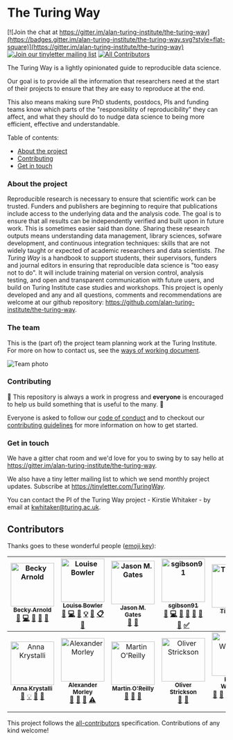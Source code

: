 # The Turing Way
[![Join the chat at https://gitter.im/alan-turing-institute/the-turing-way](https://badges.gitter.im/alan-turing-institute/the-turing-way.svg?style=flat-square)](https://gitter.im/alan-turing-institute/the-turing-way) [![Join our tinyletter mailing list](https://img.shields.io/badge/receive-our%20newsletter%20❤%EF%B8%8F-blueviolet.svg?style=flat-square)](https://tinyletter.com/TuringWay) [![All Contributors](https://img.shields.io/badge/all_contributors-13-orange.svg?style=flat-square)](#contributors) 

The Turing Way is a lightly opinionated guide to reproducible data science.

Our goal is to provide all the information that researchers need at the start of their projects to ensure that they are easy to reproduce at the end.

This also means making sure PhD students, postdocs, PIs and funding teams know which parts of the "responsibility of reproducibility" they can affect, and what they should do to nudge data science to being more efficient, effective and understandable.

Table of contents:
* [About the project](#about-the-project)
* [Contributing](#contributing)
* [Get in touch](#get-in-touch)

### About the project

Reproducible research is necessary to ensure that scientific work can be trusted.
Funders and publishers are beginning to require that publications include access to the underlying data and the analysis code.
The goal is to ensure that all results can be independently verified and built upon in future work.
This is sometimes easier said than done.
Sharing these research outputs means understanding data management, library sciences, sofware development, and continuous integration techniques: skills that are not widely taught or expected of academic researchers and data scientists.
*The Turing Way* is a handbook to support students, their supervisors, funders and journal editors in ensuring that reproducible data science is "too easy not to do".
It will include training material on version control, analysis testing, and open and transparent communication with future users, and build on Turing Institute case studies and workshops.
This project is openly developed and any and all questions, comments and recommendations are welcome at our github repository: https://github.com/alan-turing-institute/the-turing-way.

### The team

This is the (part of) the project team planning work at the Turing Institute. For more on how to contact us, see the [ways of working document](ways_of_working.md).

![Team photo](/figures/TuringWayTeam.jpg)


### Contributing 

:construction: This repository is always a work in progress and **everyone** is encouraged to help us build something that is useful to the many. :construction:

Everyone is asked to follow our [code of conduct](CODE_OF_CONDUCT.md) and to checkout our [contributing guidelines](CONTRIBUTING.md) for more information on how to get started.

### Get in touch

We have a gitter chat room and we'd love for you to swing by to say hello at https://gitter.im/alan-turing-institute/the-turing-way.

We also have a tiny letter mailing list to which we send monthly project updates.
Subscribe at https://tinyletter.com/TuringWay.

You can contact the PI of the Turing Way project - Kirstie Whitaker - by email at [kwhitaker@turing.ac.uk](mailto:kwhitaker@turing.ac.uk).


## Contributors

Thanks goes to these wonderful people ([emoji key](https://github.com/all-contributors/all-contributors#emoji-key)):

<!-- ALL-CONTRIBUTORS-LIST:START - Do not remove or modify this section -->
<!-- prettier-ignore -->
| [<img src="https://avatars1.githubusercontent.com/u/20441134?v=4" width="100px;" alt="Becky Arnold"/><br /><sub><b>Becky Arnold</b></sub>](https://github.com/r-j-arnold)<br />[💬](#question-r-j-arnold "Answering Questions") [💻](https://github.com/alan-turing-institute/the-turing-way/commits?author=r-j-arnold "Code") [📖](https://github.com/alan-turing-institute/the-turing-way/commits?author=r-j-arnold "Documentation") [🤔](#ideas-r-j-arnold "Ideas, Planning, & Feedback") [👀](#review-r-j-arnold "Reviewed Pull Requests") | [<img src="https://avatars1.githubusercontent.com/u/25640708?v=4" width="100px;" alt="Louise Bowler"/><br /><sub><b>Louise Bowler</b></sub>](https://github.com/LouiseABowler)<br />[💬](#question-LouiseABowler "Answering Questions") [💻](https://github.com/alan-turing-institute/the-turing-way/commits?author=LouiseABowler "Code") [📖](https://github.com/alan-turing-institute/the-turing-way/commits?author=LouiseABowler "Documentation") [💡](#example-LouiseABowler "Examples") [🤔](#ideas-LouiseABowler "Ideas, Planning, & Feedback") [📋](#eventOrganizing-LouiseABowler "Event Organizing") [👀](#review-LouiseABowler "Reviewed Pull Requests") | [<img src="https://avatars3.githubusercontent.com/u/20327215?v=4" width="100px;" alt="Jason M. Gates"/><br /><sub><b>Jason M. Gates</b></sub>](https://github.com/jmgate)<br />[📖](https://github.com/alan-turing-institute/the-turing-way/commits?author=jmgate "Documentation") [👀](#review-jmgate "Reviewed Pull Requests") | [<img src="https://avatars2.githubusercontent.com/u/44771837?v=4" width="100px;" alt="sgibson91"/><br /><sub><b>sgibson91</b></sub>](https://github.com/sgibson91)<br />[💬](#question-sgibson91 "Answering Questions") [💻](https://github.com/alan-turing-institute/the-turing-way/commits?author=sgibson91 "Code") [📖](https://github.com/alan-turing-institute/the-turing-way/commits?author=sgibson91 "Documentation") [🔧](#tool-sgibson91 "Tools") [👀](#review-sgibson91 "Reviewed Pull Requests") [📢](#talk-sgibson91 "Talks") [🤔](#ideas-sgibson91 "Ideas, Planning, & Feedback") [✅](#tutorial-sgibson91 "Tutorials") | [<img src="https://avatars1.githubusercontent.com/u/1448859?v=4" width="100px;" alt="Tim Head"/><br /><sub><b>Tim Head</b></sub>](https://github.com/betatim)<br />[💬](#question-betatim "Answering Questions") [🤔](#ideas-betatim "Ideas, Planning, & Feedback") | [<img src="https://avatars0.githubusercontent.com/u/8457675?v=4" width="100px;" alt="Patricia Herterich"/><br /><sub><b>Patricia Herterich</b></sub>](https://github.com/pherterich)<br />[💬](#question-pherterich "Answering Questions") [📖](https://github.com/alan-turing-institute/the-turing-way/commits?author=pherterich "Documentation") [👀](#review-pherterich "Reviewed Pull Requests") [🤔](#ideas-pherterich "Ideas, Planning, & Feedback") [🖋](#content-pherterich "Content") | [<img src="https://avatars2.githubusercontent.com/u/15738325?v=4" width="100px;" alt="Rosie Higman"/><br /><sub><b>Rosie Higman</b></sub>](https://github.com/rosiehigman)<br />[💬](#question-rosiehigman "Answering Questions") [📋](#eventOrganizing-rosiehigman "Event Organizing") [👀](#review-rosiehigman "Reviewed Pull Requests") [🤔](#ideas-rosiehigman "Ideas, Planning, & Feedback") |
| :---: | :---: | :---: | :---: | :---: | :---: | :---: |
| [<img src="https://avatars1.githubusercontent.com/u/5583057?v=4" width="100px;" alt="Anna Krystalli"/><br /><sub><b>Anna Krystalli</b></sub>](https://www.annakrystalli.me/)<br />[💬](#question-annakrystalli "Answering Questions") [💡](#example-annakrystalli "Examples") [👀](#review-annakrystalli "Reviewed Pull Requests") [🤔](#ideas-annakrystalli "Ideas, Planning, & Feedback") | [<img src="https://avatars2.githubusercontent.com/u/13655521?v=4" width="100px;" alt="Alexander Morley"/><br /><sub><b>Alexander Morley</b></sub>](http://alexmorley.me)<br />[💬](#question-alexmorley "Answering Questions") [👀](#review-alexmorley "Reviewed Pull Requests") [🤔](#ideas-alexmorley "Ideas, Planning, & Feedback") [⚠️](https://github.com/alan-turing-institute/the-turing-way/commits?author=alexmorley "Tests") | [<img src="https://avatars3.githubusercontent.com/u/21147592?v=4" width="100px;" alt="Martin O'Reilly"/><br /><sub><b>Martin O'Reilly</b></sub>](https://github.com/martintoreilly)<br />[💬](#question-martintoreilly "Answering Questions") [🔧](#tool-martintoreilly "Tools") [🤔](#ideas-martintoreilly "Ideas, Planning, & Feedback") | [<img src="https://avatars1.githubusercontent.com/u/5434836?v=4" width="100px;" alt="Oliver Strickson"/><br /><sub><b>Oliver Strickson</b></sub>](https://github.com/ots22)<br />[💬](#question-ots22 "Answering Questions") [📖](https://github.com/alan-turing-institute/the-turing-way/commits?author=ots22 "Documentation") | [<img src="https://avatars1.githubusercontent.com/u/3626306?v=4" width="100px;" alt="Kirstie Whitaker"/><br /><sub><b>Kirstie Whitaker</b></sub>](https://whitakerlab.github.io)<br />[💬](#question-KirstieJane "Answering Questions") [📖](https://github.com/alan-turing-institute/the-turing-way/commits?author=KirstieJane "Documentation") [🎨](#design-KirstieJane "Design") [📋](#eventOrganizing-KirstieJane "Event Organizing") [🔍](#fundingFinding-KirstieJane "Funding Finding") [🤔](#ideas-KirstieJane "Ideas, Planning, & Feedback") [👀](#review-KirstieJane "Reviewed Pull Requests") [📢](#talk-KirstieJane "Talks") | [<img src="https://avatars1.githubusercontent.com/u/1839645?v=4" width="100px;" alt="Chris Holdgraf"/><br /><sub><b>Chris Holdgraf</b></sub>](http://chrisholdgraf.com)<br />[💬](#question-choldgraf "Answering Questions") [🤔](#ideas-choldgraf "Ideas, Planning, & Feedback") |
<!-- ALL-CONTRIBUTORS-LIST:END -->

This project follows the [all-contributors](https://github.com/all-contributors/all-contributors) specification. Contributions of any kind welcome!
